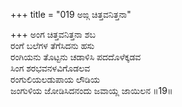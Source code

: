 +++
title = "019 ಅಙ್ಗ ಚಿತ್ತವನಿತ್ತನಾ"

+++
ಅಂಗ ಚಿತ್ತವನಿತ್ತನಾ ಶಬ  
ರಂಗೆ ಬಲೆಗಳ ತೆಗೆಸಿದನು ಹಸು  
ರಂಗಿಯನು ತೊಟ್ಟನು ಚಡಾಳಿಸಿ ಪದದೊಳೆಕ್ಕಡವ   
ಸಿಂಗ ಶರಭವನಳವಿಗೊಡಲವ  
ರಂಗುಲಿಯಲಡುಪಾಯ ಲೌಡಿಯ       
ಜಂಗುಳಿಯ ಜೋಡಿಸಿದನಂದು ಜವಾಯ್ಲ ಜಾಯಿಲನ      ॥19॥
